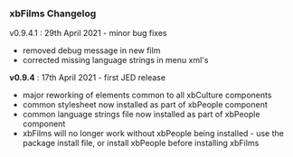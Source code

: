 ### xbFilms Changelog

v0.9.4.1 : 29th April 2021 - minor bug fixes 
 - removed debug message in new film
 - corrected missing language strings in menu xml's

**v0.9.4**   : 17th April 2021 - first JED release
 - major reworking of elements common to all xbCulture components
 - common stylesheet now installed as part of xbPeople component
 - common language strings file now installed as part of xbPeople component
 - xbFilms will no longer work without xbPeople being installed - use the package install file, or install xbPeople before installing xbFilms